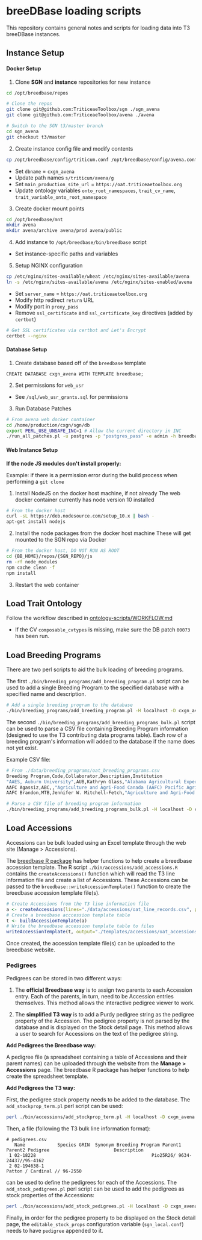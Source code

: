 
breeDBase loading scripts
=============

This repository contains general notes and scripts for loading data into T3 breeDBase instances. 

## Instance Setup

#### Docker Setup

1) Clone **SGN** and **instance** repositories for new instance

```bash
cd /opt/breedbase/repos

# Clone the repos
git clone git@github.com:TriticeaeToolbox/sgn ./sgn_avena
git clone git@github.com:TriticeaeToolbox/avena ./avena

# Switch to the SGN t3/master branch
cd sgn_avena
git checkout t3/master
```

2) Create instance config file and modify contents

```bash
cp /opt/breedbase/config/triticum.conf /opt/breedbase/config/avena.conf
```

  - Set `dbname` = `cxgn_avena`
  - Update path names `s/triticum/avena/g`
  - Set `main_production_site_url` = `https://oat.triticeaetoolbox.org`
  - Update ontology variables `onto_root_namespaces`, `trait_cv_name`, `trait_variable_onto_root_namespace`

3) Create docker mount points

```bash
cd /opt/breedbase/mnt
mkdir avena
mkdir avena/archive avena/prod avena/public
```

4) Add instance to `/opt/breedbase/bin/breedbase` script
    
  - Set instance-specific paths and variables

5) Setup NGINX configuration

```bash
cp /etc/nginx/sites-available/wheat /etc/nginx/sites-available/avena
ln -s /etc/nginx/sites-available/avena /etc/nginx/sites-enabled/avena
```

  - Set `server_name` = `https://oat.triticeaetoolbox.org`
  - Modify http redirect `return` URL
  - Modify port in `proxy_pass`
  - Remove `ssl_certificate` and `ssl_certificate_key` directives (added by `certbot`)

```bash
# Get SSL certificates via certbot and Let's Encrypt
certbot --nginx
```


#### Database Setup

1) Create database based off of the `breedbase` template

```postgres
CREATE DATABASE cxgn_avena WITH TEMPLATE breedbase;
```

2) Set permissions for `web_usr`

  - See `/sql/web_usr_grants.sql` for permissions

3) Run Database Patches

```bash
# From avena web docker container
cd /home/production/cxgn/sgn/db
export PERL_USE_UNSAFE_INC=1 # Allow the current directory in INC
./run_all_patches.pl -u postgres -p "postgres_pass" -e admin -h breedbase_db -d cxgn_avena
```


#### Web Instance Setup

**If the node JS modules don't install properly:**

Example: if there is a permission error during the build process when performing a `git clone`

1) Install NodeJS on the docker host machine, if not already
   The web docker container currently has node version 10 installed

```bash
# From the docker host
curl -sL https://deb.nodesource.com/setup_10.x | bash -
apt-get install nodejs
```

2) Install the node packages from the docker host machine
   These will get mounted to the SGN repo via Docker

```bash
# From the docker host, DO NOT RUN AS ROOT
cd {BB_HOME}/repos/{SGN_REPO}/js
rm -rf node_modules
npm cache clean -f
npm install
```

3) Restart the web container



## Load Trait Ontology

Follow the workflow described in [ontology-scripts/WORKFLOW.md](https://github.com/TriticeaeToolbox/ontology-scripts/blob/master/WORKFLOW.md)

  - If the CV `composable_cvtypes` is missing, make sure the DB patch `00073` has been run.


## Load Breeding Programs

There are two perl scripts to aid the bulk loading of breeding programs.

The first `./bin/breeding_programs/add_breeding_program.pl` script can be used to add a single Breeding Program 
to the specified database with a specified name and description.

```bash
# Add a single breeding program to the database
./bin/breeding_programs/add_breeding_program.pl -H localhost -D cxgn_avena -U postgres -P postgrespass -n "Test Breeding Program" -d "This is a Breeding Program used for testing"
```

The second `./bin/breeding_programs/add_breeding_programs_bulk.pl` script can be used to parse a CSV file containing 
Breeding Program information (designed to use the T3 contributing data programs table).  Each row of a breeding 
program's information will added to the database if the name does not yet exist.

Example CSV file:
```bash
# From ./data/breeding_programs/oat_breeding_programs.csv
Breeding Program,Code,Collaborator,Description,Institution
"AAES, Auburn University",AUB,Kathryn Glass,"Alabama Agricultural Experiment Station (AAES), Auburn University, AL-USA.",Auburn University
AAFC Agassiz,ABC,,"Agriculture and Agri-Food Canada (AAFC) Pacific Agri-Food Research Centre (PARC) in Agassiz, BC-CAN.",Agriculture and Agri-Food Canada
AAFC Brandon,MTB,Jennifer W. Mitchell-Fetch,"Agriculture and Agri-Food Canada (AAFC) Brandon Research Centre, MB-CAN.",Agriculture and Agri-Food Canada
```

```bash
# Parse a CSV file of breeding program information
./bin/breeding_programs/add_breeding_programs_bulk.pl -H localhost -D cxgn_avena -U postgres -P postgrespass -d ./data/breeding_programs/oat_breeding_programs.csv
```


## Load Accessions

Accessions can be bulk loaded using an Excel template through the web site (Manage > Accessions).  

The [breedbase R package](https://github.com/TriticeaeToolbox/breeDBase.R) has helper functions to help create 
a breedbase accession template.  The R script `./bin/accessions/add_accessions.R` contains the `createAccessions()` 
function which will read the T3 line information file and create a list of Accessions.  These Accessions can be 
passed to the `breedbase::writeAccessionTemplate()` function to create the breedbase accession template file(s).

```R
# Create Accessions from the T3 line information file
a <- createAccessions(lines="./data/accessions/oat_line_records.csv", programs="./data/breeding programs/oat_breeding_programs.csv", genus="Avena")
# Create a breedbase acccession template table
t <- buildAccessionTemplate(a)
# Write the breedbase accession template table to files
writeAccessionTemplate(t, output="./templates/accessions/oat_accessions.xls", chunk=6000)
```

Once created, the accession template file(s) can be uploaded to the breedbase website.


### Pedigrees

Pedigrees can be stored in two different ways:

  1) The **official Breedbase way** is to assign two parents to each Accession entry.  Each of the parents, in turn, need to be Accession entries themselves.  This method allows the interactive pedigree viewer to work.

  2) The **simplified T3 way** is to add a Purdy pedigree string as the pedigree property of the Accession.  The pedigree property is not parsed by the database and is displayed on the Stock detail page.  This method allows a user to search for Accessions on the text of the pedigree string.

**Add Pedigrees the Breedbase way:**

A pedigree file (a spreadsheet containing a table of Accessions and their parent names) can be uploaded through the website from the **Manage > Accessions** page.  The breedbase R package has helper functions to help create the spreadsheet template.

**Add Pedigrees the T3 way:**

First, the pedigree stock property needs to be added to the database.  The `add_stockprop_term.pl` perl script can be used:

```bash
perl ./bin/accessions/add_stockprop_term.pl -H localhost -D cxgn_avena -n pedigree -d "Purdy pedigree string of an Accession"
```

Then, a file (following the T3 bulk line information format):

```
# pedigrees.csv
   Name            Species GRIN  Synonym Breeding Program Parent1 Parent2 Pedigree                        Description
 1 02-18228                                           Pio25R26/ 9634-24437//95-4162
 2 02-194638-1                                                            Patton / Cardinal // 96-2550
 ```

can be used to define the pedigrees for each of the Accessions.  The `add_stock_pedigrees.pl` perl script can be used to add the pedigrees as stock properties of the Accessions:

```bash
perl ./bin/accessions/add_stock_pedigrees.pl -H localhost -D cxgn_avena -d pedigrees.csv
```

Finally, in order for the pedigree property to be displayed on the Stock detail page, the `editable_stock_props` configuration variable (`sgn_local.conf`) needs to have `pedigree` appended to it.